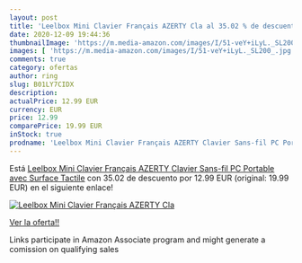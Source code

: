 ```yaml
---
layout: post
title: 'Leelbox Mini Clavier Français AZERTY Cla al 35.02 % de descuento'
date: 2020-12-09 19:44:36
thumbnailImage: 'https://m.media-amazon.com/images/I/51-veY+iLyL._SL200_.jpg'
images: [ 'https://m.media-amazon.com/images/I/51-veY+iLyL._SL200_.jpg' ]
comments: true
category: ofertas
author: ring
slug: B01LY7CIDX
description:
actualPrice: 12.99 EUR
currency: EUR
price: 12.99
comparePrice: 19.99 EUR
inStock: true
prodname: 'Leelbox Mini Clavier Français AZERTY Clavier Sans-fil PC Portable avec Surface Tactile'
---
```


Está [Leelbox Mini Clavier Français AZERTY Clavier Sans-fil PC Portable avec Surface Tactile](https://www.amazon.fr/dp/B01LY7CIDX/?tag=tolees0d-21) con 35.02 de descuento por 12.99 EUR (original: 19.99 EUR) en el siguiente enlace!

[![Leelbox Mini Clavier Français AZERTY Cla](https://m.media-amazon.com/images/I/51-veY+iLyL._SL200_.jpg)](https://www.amazon.fr/dp/B01LY7CIDX/?tag=tolees0d-21)

[Ver la oferta!!](https://www.amazon.fr/dp/B01LY7CIDX/?tag=tolees0d-21)

Links participate in Amazon Associate program and might generate a comission on qualifying sales


